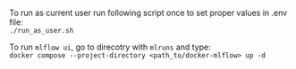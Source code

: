 To run as current user run following script once  to set proper values in .env file:</br>
`./run_as_user.sh`

To run `mlflow ui`, go to direcotry with `mlruns` and type:</br>
`docker compose --project-directory <path_to/docker-mlflow> up -d`
